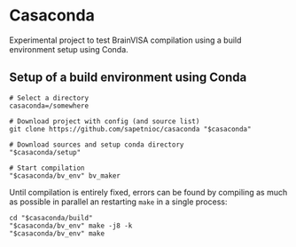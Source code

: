 # Casaconda
Experimental project to test BrainVISA compilation using a build environment setup using Conda.

## Setup of a build environment using Conda

```
# Select a directory
casaconda=/somewhere

# Download project with config (and source list)
git clone https://github.com/sapetnioc/casaconda "$casaconda"

# Download sources and setup conda directory
"$casaconda/setup"

# Start compilation
"$casaconda/bv_env" bv_maker
```

Until compilation is entirely fixed, errors can be found by compiling as much as possible in parallel an restarting `make` in a single process:
```
cd "$casaconda/build"
"$casaconda/bv_env" make -j8 -k
"$casaconda/bv_env" make
```
